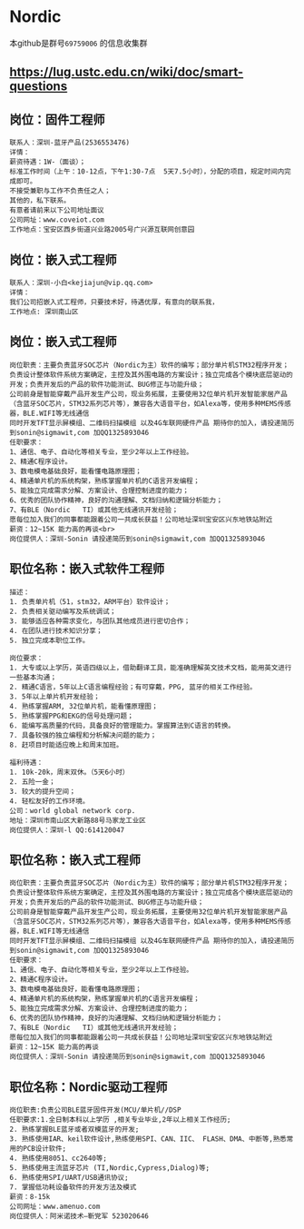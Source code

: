 # Nordic
本github是群号```69759006``` 的信息收集群    
## https://lug.ustc.edu.cn/wiki/doc/smart-questions

## 岗位：固件工程师
	联系人：深圳-蓝牙产品(2536553476)
	详情：
	薪资待遇：1W-（面谈）； 
	标准工作时间（上午：10-12点，下午1:30-7点  5天7.5小时），分配的项目，规定时间内完成即可。
	不接受兼职与工作不负责任之人； 
	其他的，私下联系。 
	有意者请前来以下公司地址面议 
	公司网址：www.coveiot.com
	工作地点：宝安区西乡街道兴业路2005号广兴源互联网创意园


## 岗位：嵌入式工程师 
	联系人：深圳-小白<kejiajun@vip.qq.com> 
	详情： 
	我们公司招嵌入式工程师，只要技术好，待遇优厚，有意向的联系我，
	工作地点: 深圳南山区

## 岗位：嵌入式工程师
	岗位职责：主要负责蓝牙SOC芯片（Nordic为主）软件的编写；部分单片机STM32程序开发；负责设计整体软件系统方案确定，主控及其外围电路的方案设计；独立完成各个模块底层驱动的开发；负责开发后的产品的软件功能测试、BUG修正与功能升级；
	公司前身是智能穿戴产品开发生产公司，现业务拓展，主要使用32位单片机开发智能家居产品（含蓝牙SOC芯片，STM32系列芯片等），兼容各大语音平台，如Alexa等，使用多种MEMS传感器，BLE.WIFI等无线通信
	同时开发TFT显示屏模组、二维码扫描模组 以及4G车联网硬件产品 期待你的加入，请投递简历到sonin@sigmawit,com 加QQ1325893046
	任职要求：
	1、通信、电子、自动化等相关专业，至少2年以上工作经验。
	2、精通C程序设计。
	3、数电模电基础良好，能看懂电路原理图；
	4、精通单片机的系统构架，熟练掌握单片机的C语言开发编程；
	5、能独立完成需求分解、方案设计、合理控制进度的能力；
	6、优秀的团队协作精神，良好的沟通理解、文档归纳和逻辑分析能力；
	7、有BLE（Nordic   TI）或其他无线通讯开发经验；
	愿每位加入我们的同事都能跟着公司一共成长获益！公司地址深圳宝安区兴东地铁站附近
	薪资：12~15K 能力高的再谈<br>
	岗位提供人：深圳-Sonin 请投递简历到sonin@sigmawit,com 加QQ1325893046


## 职位名称：嵌入式软件工程师
	
	描述：
	1. 负责单片机（51，stm32，ARM平台）软件设计；
	2. 负责相关驱动编写及系统调试；
	3. 能够适应各种需求变化，与团队其他成员进行密切合作；
	4. 在团队进行技术知识分享；
	5. 独立完成本职位工作。

	岗位要求：
	1. 大专或以上学历，英语四级以上，借助翻译工具，能准确理解英文技术文档，能用英文进行一些基本沟通；
	2. 精通C语言，5年以上C语言编程经验；有可穿戴，PPG, 蓝牙的相关工作经验。
	3. 5年以上单片机开发经验；
	4. 熟练掌握ARM, 32位单片机，能看懂原理图；
	5. 熟练掌握PPG和EKG的信号处理问题；
	6. 能编写高质量的代码，具备良好的管理能力。掌握算法到C语言的转换。
	7. 具备较强的独立编程和分析解决问题的能力；
	8. 赶项目时能适应晚上和周末加班。

	福利待遇：
	1. 10k-20k，周末双休。（5天6小时）
	2. 五险一金；
	3. 较大的提升空间；
	4. 轻松友好的工作环境。
	公司：world global network corp.
	地址：深圳市南山区大新路88号马家龙工业区
	岗位提供人：深圳-l QQ:614120047

## 职位名称：嵌入式工程师
 	岗位职责：主要负责蓝牙SOC芯片（Nordic为主）软件的编写；部分单片机STM32程序开发；负责设计整体软件系统方案确定，主控及其外围电路的方案设计；独立完成各个模块底层驱动的开发；负责开发后的产品的软件功能测试、BUG修正与功能升级；
 	公司前身是智能穿戴产品开发生产公司，现业务拓展，主要使用32位单片机开发智能家居产品（含蓝牙SOC芯片，STM32系列芯片等），兼容各大语音平台，如Alexa等，使用多种MEMS传感器，BLE.WIFI等无线通信
 	同时开发TFT显示屏模组、二维码扫描模组 以及4G车联网硬件产品 期待你的加入，请投递简历到sonin@sigmawit,com 加QQ1325893046
	任职要求：
	1、通信、电子、自动化等相关专业，至少2年以上工作经验。
	2、精通C程序设计。
	3、数电模电基础良好，能看懂电路原理图；
	4、精通单片机的系统构架，熟练掌握单片机的C语言开发编程；
	5、能独立完成需求分解、方案设计、合理控制进度的能力；
	6、优秀的团队协作精神，良好的沟通理解、文档归纳和逻辑分析能力；
	7、有BLE（Nordic   TI）或其他无线通讯开发经验；
 	愿每位加入我们的同事都能跟着公司一共成长获益！公司地址深圳宝安区兴东地铁站附近
 	薪资：12~15K 能力高的再谈
 	岗位提供人：深圳-Sonin 请投递简历到sonin@sigmawit,com 加QQ1325893046

## 职位名称：Nordic驱动工程师
	岗位职责:负责公司BLE蓝牙固件开发(MCU/单片机//DSP 
	任职要求:1.全日制本科以上学历 ,相关专业毕业,2年以上相关工作经历; 
	2. 熟练掌握BLE蓝牙或者双模蓝牙的开发; 
	3. 熟练使用IAR、keil软件设计,熟练使用SPI、CAN、IIC、 FLASH、DMA、中断等,熟悉常用的PCB设计软件; 
	4. 熟练使用8051、cc2640等; 
	5. 熟练使用主流蓝牙芯片 (TI,Nordic,Cypress,Dialog)等; 
	6. 熟练使用SPI/UART/USB通讯协议; 
	7. 掌握低功耗设备软件的开发方法及模式
	薪资：8-15k
	公司网址：www.amenuo.com
	岗位提供人：阿米诺技术—靳党军 523020646


